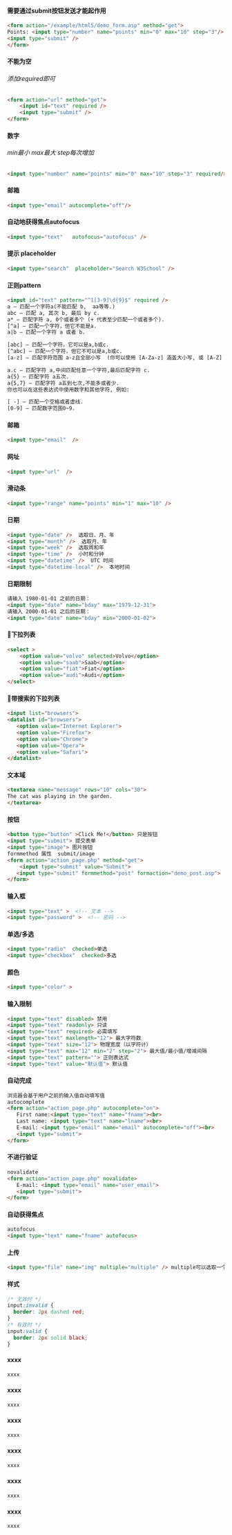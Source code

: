 #### 需要通过submit按钮发送才能起作用
```html
<form action="/example/html5/demo_form.asp" method="get">
Points: <input type="number" name="points" min="0" max="10" step="3"/>
<input type="submit" />
</form>
```


#### 不能为空
###### 添加required即可

```html
<form action="url" method="get">
    <input id="text" required />
    <input type="submit" />
</form>
```

#### 数字

###### min最小  max最大  step每次增加

```html
<input type="number" name="points" min="0" max="10" step="3" required/>
```

#### 邮箱

```html
<input type="email" autocomplete="off"/>
```

#### 自动地获得焦点autofocus

```html
<input type="text"   autofocus="autofocus" />
```

#### 提示 placeholder

```html
<input type="search"  placeholder="Search W3School" />
```

#### 正则pattern

```html
<input id="text" pattern="^1[3-9]\d{9}$" required />
a — 匹配一个字符a(不能匹配 b,  aa等等.)
abc — 匹配 a, 其次 b, 最后 by c.
a* — 匹配字符 a, 0个或者多个 (+ 代表至少匹配一个或者多个).
[^a] — 匹配一个字符，但它不能是a.
a|b — 匹配一个字符 a 或者 b.

[abc] — 匹配一个字符，它可以是a,b或c.
[^abc] — 匹配一个字符，但它不可以是a,b或c.
[a-z] — 匹配字符范围 a-z且全部小写  (你可以使用 [A-Za-z] 涵盖大小写, 或 [A-Z] 来限制必须大写).

a.c — 匹配字符 a,中间匹配任意一个字符,最后匹配字符 c.
a{5} — 匹配字符 a五次.
a{5,7} — 匹配字符 a五到七次,不能多或者少.
你也可以在这些表达式中使用数字和其他字符, 例如:

[ -] — 匹配一个空格或者虚线.
[0-9] — 匹配数字范围0~9.
```

#### 邮箱

```html
<input type="email"  />
```

#### 网址

```html
<input type="url"  />
```

#### 滑动条

```html
<input type="range" name="points" min="1" max="10" />
```

#### 日期

```html
<input type="date" />  选取日、月、年
<input type="month" />  选取月、年
<input type="week" />  选取周和年
<input type="time" />  小时和分钟
<input type="datetime" />  UTC 时间
<input type="datetime-local" />  本地时间
```

#### 日期限制
```html
请输入 1980-01-01 之前的日期：
<input type="date" name="bday" max="1979-12-31">
请输入 2000-01-01 之后的日期：
<input type="date" name="bday" min="2000-01-02">
```

#### 下拉列表

```html
<select >
    <option value="volvo" selected>Volvo</option>
    <option value="saab">Saab</option>
    <option value="fiat">Fiat</option>
    <option value="audi">Audi</option>
</select>
```

#### 带搜索的下拉列表

```html
<input list="browsers">
<datalist id="browsers">
   <option value="Internet Explorer">
   <option value="Firefox">
   <option value="Chrome">
   <option value="Opera">
   <option value="Safari">
</datalist> 
```

#### 文本域
```html
<textarea name="message" rows="10" cols="30">
The cat was playing in the garden.
</textarea>
```

#### 按钮
```html
<button type="button" >Click Me!</button> 只是按钮
<input type="submit"> 提交表单
<input type="image"> 图片按钮
formmethod 属性  submit/image
<form action="action_page.php" method="get">
    <input type="submit" value="Submit">
   <input type="submit" formmethod="post" formaction="demo_post.asp">
</form> 
```

#### 输入框

```html
<input type="text" >  <!-- 文本 -->
<input type="password" >  <!-- 密码 -->


```

#### 单选/多选

```html
<input type="radio"  checked>单选
<input type="checkbox"  checked>多选
```

#### 颜色
```html
<input type="color" >
```

#### 输入限制
```html
<input type="text" disabled> 禁用
<input type="text" readonly> 只读
<input type="text" required> 必需填写
<input type="text" maxlength="12"> 最大字符数
<input type="text" size="12"> 物理宽度（以字符计）
<input type="text" max="12" min="2" step="2"> 最大值/最小值/增减间隔
<input type="text" pattern=""> 正则表达式
<input type="text" value="默认值"> 默认值
```

#### 自动完成 
```html
浏览器会基于用户之前的输入值自动填写值
autocomplete
<form action="action_page.php" autocomplete="on">
   First name:<input type="text" name="fname"><br>
   Last name: <input type="text" name="lname"><br>
   E-mail: <input type="email" name="email" autocomplete="off"><br>
   <input type="submit">
</form> 

```

#### 不进行验证
```html
novalidate
<form action="action_page.php" novalidate>
   E-mail: <input type="email" name="user_email">
   <input type="submit">
</form> 
```

#### 自动获得焦点
```html
autofocus
<input type="text" name="fname" autofocus>
```

#### 上传
```html
<input type="file" name="img" multiple="multiple" /> multiple可以选取一个以上的文件
```

#### 样式
```css
/* 无效时 */
input:invalid {
  border: 2px dashed red;
}
/* 有效时 */
input:valid {
  border: 2px solid black;
}
```

#### xxxx
```html
xxxx
```

#### xxxx
```html
xxxx
```

#### xxxx
```html
xxxx
```

#### xxxx
```html
xxxx
```

#### xxxx
```html
xxxx
```

#### xxxx
```html
xxxx
```
